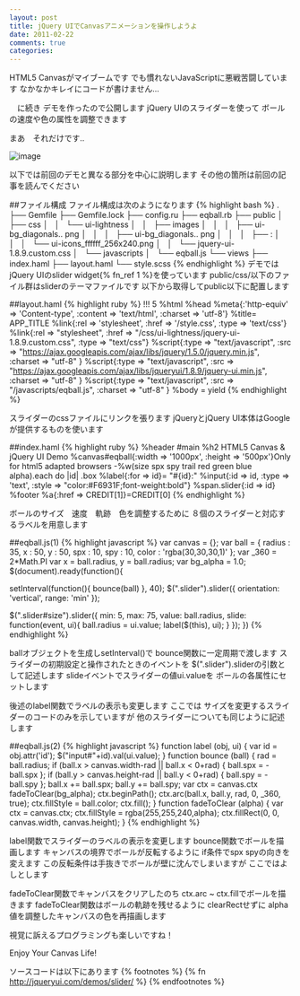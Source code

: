 ```yaml
---
layout: post
title: jQuery UIでCanvasアニメーションを操作しようよ
date: 2011-02-22
comments: true
categories:
---
```



HTML5 Canvasがマイブームです
でも慣れないJavaScriptに悪戦苦闘しています
なかなかキレイにコードが書けません...

[](http://crayovas.heroku.com/)　[](http://aclock.heroku.com/)に続き
デモを作ったので公開します
jQuery UIのスライダーを使って
ボールの速度や色の属性を調整できます

まあ　それだけです..

![image](http://img.f.hatena.ne.jp/images/fotolife/k/keyesberry/20110222/20110222190656.png)


[](http://eqball.heroku.com/)

以下では前回のデモと異なる部分を中心に説明します
その他の箇所は前回の記事を読んでください

##ファイル構成
ファイル構成は次のようになります
{% highlight bash %}
 .
 ├── Gemfile
 ├── Gemfile.lock
 ├── config.ru
 ├── eqball.rb
 ├── public
 │&#160;&#160; ├── css
 │&#160;&#160; │&#160;&#160; └── ui-lightness
 │&#160;&#160; │&#160;&#160;     ├── images
 │&#160;&#160; │&#160;&#160;     │&#160;&#160; ├── ui-bg_diagonals.. png
 │&#160;&#160; │&#160;&#160;     │&#160;&#160; ├── ui-bg_diagonals.. png
 │&#160;&#160; │&#160;&#160;     │&#160;&#160; ├──            :
 │&#160;&#160; │&#160;&#160;     │&#160;&#160; └── ui-icons_ffffff_256x240.png
 │&#160;&#160; │&#160;&#160;     └── jquery-ui-1.8.9.custom.css
 │&#160;&#160; └── javascripts
 │&#160;&#160;     └── eqball.js
 └── views
     ├── index.haml
     ├── layout.haml
     └── style.scss
{% endhighlight %}
デモではjQuery UIのslider widget{% fn_ref 1 %}を使っています
public/css/以下のファイル群はsliderのテーマファイルです
以下から取得してpublic以下に配置します

[](http://jqueryui.com/download)

##layout.haml
{% highlight ruby %}
!!! 5
%html
  %head
    %meta{:'http-equiv' => 'Content-type', :content => 'text/html', :charset => 'utf-8'}
    %title= APP_TITLE
    %link{:rel => 'stylesheet', :href => '/style.css', :type => 'text/css'}
    %link{:rel => "stylesheet", :href => "/css/ui-lightness/jquery-ui-1.8.9.custom.css", :type => "text/css"}
    %script{:type => "text/javascript", :src => "https://ajax.googleapis.com/ajax/libs/jquery/1.5.0/jquery.min.js", :charset => "utf-8" }
    %script{:type => "text/javascript", :src => "https://ajax.googleapis.com/ajax/libs/jqueryui/1.8.9/jquery-ui.min.js", :charset => "utf-8" }
    %script{:type => "text/javascript", :src => "/javascripts/eqball.js", :charset => "utf-8" }
  %body
    = yield
{% endhighlight %}

スライダーのcssファイルにリンクを張ります
jQueryとjQuery UI本体はGoogleが提供するものを使います

##index.haml
{% highlight ruby %}
%header
#main
  %h2 HTML5 Canvas & jQuery UI Demo
  %canvas#eqball{:width => '1000px', :height => '500px'}Only for html5 adapted browsers
  -%w(size spx spy trail red green blue alpha).each do |id|
    .box
      %label{:for => id}= "#{id}:"
      %input{:id => id, :type => 'text', :style => "color:#F6931F;font-weight:bold"}
      %span.slider{:id => id}
%footer
  %a{:href => CREDIT[1]}=CREDIT[0]
{% endhighlight %}

ボールのサイズ　速度　軌跡　色を調整するために
８個のスライダーと対応するラベルを用意します

##eqball.js(1)
{% highlight javascript %}
var canvas = {};
var ball = {
  radius : 35,
  x : 50,
  y : 50,
  spx : 10,
  spy : 10,
  color : 'rgba(30,30,30,1)'
};
var _360 = 2*Math.PI
var x = ball.radius, y = ball.radius;
var bg_alpha = 1.0;
$(document).ready(function(){
  
  setInterval(function(){ bounce(ball) }, 40);
  $(".slider").slider({ orientation: 'vertical', range: 'min' });
  
  $(".slider#size").slider({ min: 5, max: 75, value: ball.radius,
    slide: function(event, ui){
      ball.radius = ui.value;
      label($(this), ui);
    }
  });
})
{% endhighlight %}

ballオブジェクトを生成しsetInterval()で
bounce関数に一定周期で渡します
スライダーの初期設定と操作されたときのイベントを
$(".slider").sliderの引数として記述します
slideイベントでスライダーの値ui.valueを
ボールの各属性にセットします

後述のlabel関数でラベルの表示も変更します
ここでは
サイズを変更するスライダーのコードのみを示していますが
他のスライダーについても同じように記述します

##eqball.js(2)
{% highlight javascript %}
function label (obj, ui) {
  var id = obj.attr('id');
  $("input#"+id).val(ui.value);
}
function bounce (ball) {
  rad = ball.radius;
  if (ball.x > canvas.width-rad || ball.x < 0+rad) { ball.spx = -ball.spx };
  if (ball.y > canvas.height-rad || ball.y < 0+rad) { ball.spy = -ball.spy };
  ball.x += ball.spx;
  ball.y += ball.spy;
  var ctx = canvas.ctx
  fadeToClear(bg_alpha);
  ctx.beginPath();
  ctx.arc(ball.x, ball.y, rad, 0, _360, true);
  ctx.fillStyle = ball.color;
  ctx.fill();
}
function fadeToClear (alpha) {
  var ctx = canvas.ctx;
  ctx.fillStyle = rgba(255,255,240,alpha);
  ctx.fillRect(0, 0, canvas.width, canvas.height);
}
{% endhighlight %}

label関数でスライダーのラベルの表示を変更します
bounce関数でボールを描画します
キャンバスの境界でボールが反転するように
if条件でspx spyの向きを変えます
この反転条件は手抜きでボールが壁に沈んでしまいますが
ここではよしとします

fadeToClear関数でキャンバスをクリアしたのち
ctx.arc ~ ctx.fillでボールを描きます
fadeToClear関数はボールの軌跡を残せるように
clearRectせずに
alpha値を調整したキャンバスの色を再描画します

視覚に訴えるプログラミングも楽しいですね！

Enjoy Your Canvas Life!

ソースコードは以下にあります
[](https://github.com/melborne/EQBall)
{% footnotes %}
   {% fn http://jqueryui.com/demos/slider/ %}
{% endfootnotes %}
